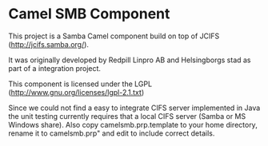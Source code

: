 Camel SMB Component
===================
This project is a Samba Camel component build on top of JCIFS (http://jcifs.samba.org/).

It was originally developed by Redpill Linpro AB and Helsingborgs stad as part of a integration project.

This component is licensed under the LGPL (http://www.gnu.org/licenses/lgpl-2.1.txt)

Since we could not find a easy to integrate CIFS server implemented in Java the unit testing 
currently requires that a local CIFS server (Samba or MS Windows share).
Also copy camelsmb.prp.template to your home directory, rename it to camelsmb.prp" and edit 
to include correct details.
